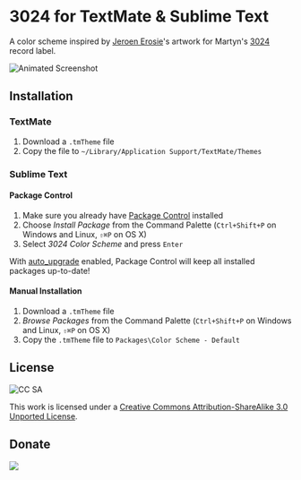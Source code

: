 # 3024 for TextMate & Sublime Text

A color scheme inspired by [Jeroen Erosie][1]'s artwork for Martyn's [3024][2] record label.

![Animated Screenshot][3]

## Installation

### TextMate

1. Download a `.tmTheme` file
2. Copy the file to `~/Library/Application Support/TextMate/Themes`

### Sublime Text

#### Package Control

1. Make sure you already have [Package Control][4] installed
2. Choose *Install Package* from the Command Palette (`Ctrl+Shift+P` on Windows and Linux, `⇧⌘P` on OS X)
3. Select *3024 Color Scheme* and press `Enter`

With [auto_upgrade][5] enabled, Package Control will keep all installed packages up-to-date!

#### Manual Installation

1. Download a `.tmTheme` file
2. *Browse Packages* from the Command Palette (`Ctrl+Shift+P` on Windows and Linux, `⇧⌘P` on OS X)
3. Copy the `.tmTheme` file to `Packages\Color Scheme - Default`

## License

![CC SA][6]

This work is licensed under a [Creative Commons Attribution-ShareAlike 3.0 Unported License][7].

## Donate

[<img src="https://raw.github.com/balupton/flattr-buttons/master/badge-89x18.gif" />][8]

[1]: http://www.erosie.net/
[2]: http://www.3024world.com/
[3]: https://raw.github.com/idleberg/3024.tmTheme/master/images/screenshot.gif
[4]: http://wbond.net/sublime_packages/package_control/
[5]: http://wbond.net/sublime_packages/package_control/settings/
[6]: http://i.creativecommons.org/l/by-sa/3.0/88x31.png
[7]: http://creativecommons.org/licenses/by-sa/3.0/deed
[8]: https://flattr.com/submit/auto?user_id=idleberg&url=https://github.cohttps://github.com/idleberg/package_control_channel/blob/master/repositories.jsonm/idleberg/3024/&title=3024&20Color%20Scheme&description=A%20color%20scheme%20inspired%20by%20[Jeroen%20Erosie%27s%20artwork%20for%20the%203024%20record%20label&language=en_GB&tags=3024,erosie,color%20scheme,theme,syntax%20highlight,style-sheets&hidden=0&category=software